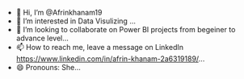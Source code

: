 - 👋 Hi, I’m @Afrinkhanam19
- 👀 I’m interested in Data Visulizing ...
- 💞️ I’m looking to collaborate on Power BI projects from begeiner to advance level...
- 📫 How to reach me, leave a message on LinkedIn https://www.linkedin.com/in/afrin-khanam-2a6319189/...
- 😄 Pronouns: She...
<!---
Afrinkhanam19/Afrinkhanam19 is a ✨ special ✨ repository because its `README.md` (this file) appears on your GitHub profile.
You can click the Preview link to take a look at your changes.
--->
